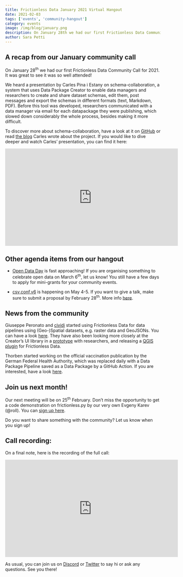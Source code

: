 ```yaml
---
title: Frictionless Data January 2021 Virtual Hangout
date: 2021-02-03
tags: ['events', 'community-hangout']
category: events
image: /img/blog/january.png
description: On January 28th we had our first Frictionless Data Community Call for 2021. It was great to see it was so well attended!
author: Sara Petti
---
```


## A recap from our January community call

On January 28<sup>th</sup> we had our first Frictionless Data Community Call for 2021. It was great to see it was so well attended!

We heard a presentation by Carles Pina i Estany on schema-collaboration, a system that uses Data Package Creator to enable data managers and researchers to create and share dataset schemas, edit them, post messages and export the schemas in different formats (text, Markdown, PDF). Before this tool was developed, researchers communicated with a data manager via email for each datapackage they were publishing, which slowed down considerably the whole process, besides making it more difficult.

To discover more about schema-collaboration, have a look at it on [GitHub](https://github.com/frictionlessdata/schema-collaboration/) or read [the blog](https://frictionlessdata.io/blog/2021/01/18/schema-collaboration/) Carles wrote about the project. If you would like to dive deeper and watch Carles’ presentation, you can find it here:

<iframe width="560" height="315" src="https://www.youtube.com/embed/_0cs25Fj_yU" frameborder="0" allow="accelerometer; autoplay; clipboard-write; encrypted-media; gyroscope; picture-in-picture" allowfullscreen></iframe>

## Other agenda items from our hangout

- [Open Data Day](https://opendataday.org/) is fast approaching! If you are organising something to celebrate open data on March 6<sup>th</sup>, let us know! You still have a few days to apply for mini-grants for your community events.

- [csv,conf,v6](https://csvconf.com/) is happening on May 4-5. If you want to give a talk, make sure to submit a proposal by February 28<sup>th</sup>. More info [here](https://csvconf.com/submit/).

## News from the community

Giuseppe Peronato and [cividi](https://cividi.ch/) started using Frictionless Data for data pipelines using (Geo-)Spatial datasets, e.g. raster data and GeoJSONs. You can have a look [here](https://github.com/datahq/dataflows/pull/153). They have also been looking more closely at the Creator’s UI library in a [prototype](https://github.com/gperonato/archive-forger) with researchers, and releasing a [QGIS plugin](https://blog.datalets.ch/073/) for Frictionless Data.

Thorben started working on the official vaccination publication by the German Federal Health Authority, which was replaced daily with a Data Package Pipeline saved as a Data Package by a GitHub Action. If you are interested, have a look [here](https://github.com/n0rdlicht/rki-vaccination-scraper).

## Join us next month!

Our next meeting will be on 25<sup>th</sup> February. Don’t miss the opportunity to get a code demonstration on frictionless.py by our very own Evgeny Karev (@roll). You can [sign up here](https://docs.google.com/forms/d/e/1FAIpQLSeuNCopxXauMkrWvF6VHqOyHMcy54SfNDOseVXfWRQZWkvqjQ/viewform?usp=sf_link).

Do you want to share something with the community? Let us know when you sign up!

## Call recording:

On a final note, here is the recording of the full call:

<iframe width="560" height="315" src="https://www.youtube.com/embed/Z4-EM2RPKMA" frameborder="0" allow="accelerometer; autoplay; clipboard-write; encrypted-media; gyroscope; picture-in-picture" allowfullscreen></iframe>


As usual, you can join us on [Discord](https://discord.com/invite/j9DNFNw) or [Twitter](https://twitter.com/frictionlessd8a) to say hi or ask any questions. See you there!
